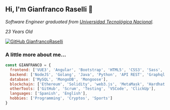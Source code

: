 <h2> Hi, I'm Gianfranco Raselli 👋</h2>
<p>
  <em>
    Software Engineer graduated from <a href="https://www.utn.edu.ar/es/">Universidad Tecnológica Nacional</a>.
  </em>
</p>
<p>
  <em>
    23 Years Old
  </em>
</p>

[![GitHub GianfrancoRaselli](https://img.shields.io/github/followers/GianfrancoRaselli?label=follow&style=social)](https://github.com/GianfrancoRaselli)


### A little more about me...  

```javascript
const GIANFRANCO = {
  frontend: ['VUE3', 'Angular', 'Bootstrap', 'HTML5', 'CSS3', 'Sass', 'JavaScript', 'TypeScript'],
  backend: ['NodeJS', 'Golang', 'Java', 'Python', 'API REST', 'Graphql'],
  database: ['MySQL', 'MongoDB', 'Mongoose'],
  blockchain: ['Ethereum', 'Solidity', 'web3.js', 'MetaMask', 'Hardhat', 'Truffle'],
  otherTools: ['GitHub', 'Scrum', 'Testing', 'VSCode', 'ClickUp'],
  languages: ['Spanish', 'English'],
  hobbies: ['Programming', 'Cryptos', 'Sports']
}
```
